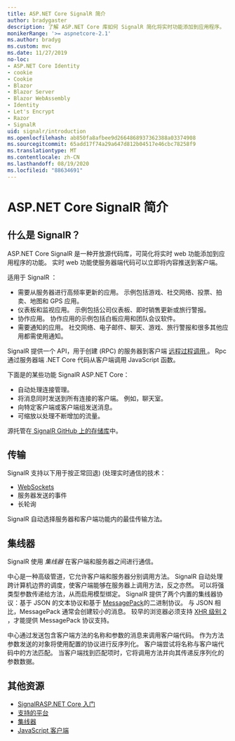 ```yaml
---
title: ASP.NET Core SignalR 简介
author: bradygaster
description: 了解 ASP.NET Core 库如何 SignalR 简化将实时功能添加到应用程序。
monikerRange: '>= aspnetcore-2.1'
ms.author: bradyg
ms.custom: mvc
ms.date: 11/27/2019
no-loc:
- ASP.NET Core Identity
- cookie
- Cookie
- Blazor
- Blazor Server
- Blazor WebAssembly
- Identity
- Let's Encrypt
- Razor
- SignalR
uid: signalr/introduction
ms.openlocfilehash: ab850fa8afbee9d2664868937362388a03374908
ms.sourcegitcommit: 65add17f74a29a647d812b04517e46cbc78258f9
ms.translationtype: MT
ms.contentlocale: zh-CN
ms.lasthandoff: 08/19/2020
ms.locfileid: "88634691"
---
```

# <a name="introduction-to-aspnet-core-no-locsignalr"></a>ASP.NET Core SignalR 简介

## <a name="what-is-no-locsignalr"></a>什么是 SignalR？

ASP.NET Core SignalR 是一种开放源代码库，可简化将实时 web 功能添加到应用程序的功能。 实时 web 功能使服务器端代码可以立即将内容推送到客户端。

适用于 SignalR ：

* 需要从服务器进行高频率更新的应用。 示例包括游戏、社交网络、投票、拍卖、地图和 GPS 应用。
* 仪表板和监视应用。 示例包括公司仪表板、即时销售更新或旅行警报。
* 协作应用。 协作应用的示例包括白板应用和团队会议软件。
* 需要通知的应用。 社交网络、电子邮件、聊天、游戏、旅行警报和很多其他应用都需使用通知。

SignalR 提供一个 API，用于创建 (RPC) 的服务器到客户端 [远程过程调用 ](https://wikipedia.org/wiki/Remote_procedure_call)。 Rpc 通过服务器端 .NET Core 代码从客户端调用 JavaScript 函数。

下面是的某些功能 SignalR ASP.NET Core：

* 自动处理连接管理。
* 将消息同时发送到所有连接的客户端。 例如，聊天室。
* 向特定客户端或客户端组发送消息。
* 可缩放以处理不断增加的流量。

源托管在[ SignalR GitHub 上的存储库](https://github.com/dotnet/AspNetCore/tree/master/src/SignalR)中。

## <a name="transports"></a>传输

SignalR 支持以下用于按正常回退)  (处理实时通信的技术：

* [WebSockets](https://tools.ietf.org/html/rfc7118)
* 服务器发送的事件
* 长轮询

SignalR 自动选择服务器和客户端功能内的最佳传输方法。

## <a name="hubs"></a>集线器

SignalR 使用 *集线器* 在客户端和服务器之间进行通信。

中心是一种高级管道，它允许客户端和服务器分别调用方法。 SignalR 自动处理跨计算机边界的调度，使客户端能够在服务器上调用方法，反之亦然。 可以将强类型参数传递给方法，从而启用模型绑定。 SignalR 提供了两个内置的集线器协议：基于 JSON 的文本协议和基于 [MessagePack](https://msgpack.org/)的二进制协议。  与 JSON 相比，MessagePack 通常会创建较小的消息。 较早的浏览器必须支持 [XHR 级别 2](https://caniuse.com/#feat=xhr2) ，才能提供 MessagePack 协议支持。

中心通过发送包含客户端方法的名称和参数的消息来调用客户端代码。 作为方法参数发送的对象将使用配置的协议进行反序列化。 客户端尝试将名称与客户端代码中的方法匹配。 当客户端找到匹配项时，它将调用方法并向其传递反序列化的参数数据。

## <a name="additional-resources"></a>其他资源

* [SignalRASP.NET Core 入门](xref:tutorials/signalr)
* [支持的平台](xref:signalr/supported-platforms)
* [集线器](xref:signalr/hubs)
* [JavaScript 客户端](xref:signalr/javascript-client)
